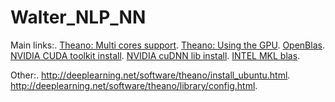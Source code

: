 # Walter_NLP_NN
Main links:.
[Theano: Multi cores support](http://deeplearning.net/software/theano/tutorial/multi_cores.html).
[Theano: Using the GPU](http://deeplearning.net/software/theano/tutorial/using_gpu.html).
[OpenBlas](https://github.com/xianyi/OpenBLAS).
[NVIDIA CUDA toolkit install](http://docs.nvidia.com/cuda/cuda-getting-started-guide-for-linux/).
[NVIDIA cuDNN lib install](https://developer.nvidia.com/cudnn).
[INTEL MKL blas](https://software.intel.com/en-us/intel-mkl).

Other:.
http://deeplearning.net/software/theano/install_ubuntu.html.
http://deeplearning.net/software/theano/library/config.html.

